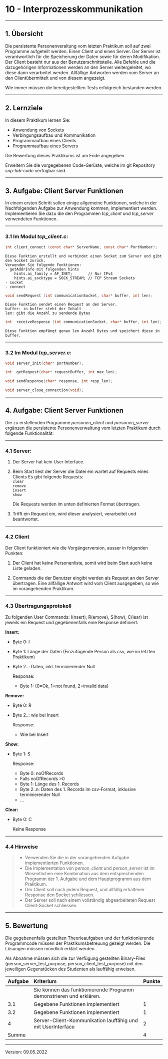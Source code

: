 # 10 - Interprozesskommunikation

___

## 1. Übersicht 
 Die persistente Personenveraltung vom letzten Praktikum soll auf zwei Programme aufgeteilt werden. Einen Client und einen Server. Der Server ist verantwortlich für die Speicherung der Daten sowie für deren Modifikation. 
 Der Client besteht nur aus der Benutzerschnittstelle. Alle Befehle und die dazugehörigen Informationen werden an den Server weitergeleitet, wo diese dann verarbeitet werden. Allfällige Antworten werden vom Server an den Clientübermittelt und von diesem angezeigt.

 Wie immer müssen die bereitgestellten Tests erfolgreich bestanden werden.
___

## 2. Lernziele 
In diesem Praktikum lernen Sie:
	
- Anwendung von Sockets 
- Verbingungsaufbau und Kommunikation
- Programmaufbau eines Clients 
- Programmaufbau eines Servers

Die Bewertung dieses Praktikums ist am Ende angegeben.

Erweitern Sie die vorgegebenen Code-Gerüste, welche im git Repository *snp-lab-code* verfügbar sind.
___
## 3. Aufgabe: Client Server Funktionen 

In einem ersten Schritt sollen einige allgemeine Funktionen, welche in der Nachfolgenden Aufgabe zur Anwendung kommen, implementiert werden.
Implementieren Sie dazu die den Programmen *tcp_client* und *tcp_server* verwendeten Funktionen. 

___

### 3.1 Im Modul *tcp_client.c*:

``` c
int client_connect (const char* ServerName, const char* PortNumber);
```
	Diese Funktion erstellt und verbindet einen Socket zum Server und gibt den Socket zurück.
	Verwenden Sie folgende Funktionen:
	- getAddrInfo mit folgenden hints
		hints.ai_family = AF_INET;       // Nur IPv4
		hints.ai_socktype = SOCK_STREAM; // TCP Stream Sockets
	- socket 
	- connect


``` c
void sendRequest (int communicationSocket, char* buffer, int len);
``` 
	Diese Funktion sendet einen Request an den Server.
	buffer: in buffer steht der Inhalt
	len: gibt die Anzahl zu sendende Bytes


``` c	
int  receiveResponse (int communicationSocket, char* buffer, int len);
``` 
	Diese Funktion empfängt genau len Anzahl Bytes und speichert diese in buffer.

___

### 3.2 Im Modul *tcp_server.c*:

``` c
void server_init(char* portNumber);

int  getRequest(char* requestBuffer, int max_len);

void sendResponse(char* response, int resp_len);

void server_close_connection(void);
```

___

## 4. Aufgabe: Client Server Funktionen 

Die zu erstellenden Programme *personen\_client* und *personen\_server* ergänzen die persistente Personenverwaltung vom letzten Praktikum durch folgende Funktionalität:

___

### 4.1 Server:

1.	Der Server hat kein User Interface.

2.	Beim Start liest der Server die Datei ein wartet auf Requests eines Clients
    Es gibt folgende Requests:  
	`clear`  
	`remove`  
	`insert`  
	`show`
	
	Die Requests werden im unten definierten Format übertragen.

3.	Trifft ein Request ein, wird dieser analysiert, verarbeitet und beantwortet.
     
___

### 4.2 Client

Der Client funktioniert wie die Vorgängerversion, ausser in folgenden Punkten:

1.  Der Client hat keine Personenliste, somit wird beim Start auch keine Liste geladen.

2.	Commands die der Benutzer eingibt werden als Request an den Server übertragen. 
    Eine allfällige Antwort wird vom Client ausgegeben, so wie im vorangehenden Praktikum.
	 


___

### 4.3 Übertragungsprotokoll 


Zu folgenden User Commands: I(nsert), R(emove), S(how), C(lear)
ist jeweils ein Request und gegebenenfalls eine Response definiert:

**Insert:**
- Byte 0: I
- Byte 1: Länge der Daten (Einzufügende Person als csv, wie im letzten Praktikum)
- Byte 2..: Daten, inkl. terminierender Null

	Response:
	- Byte 1: {0=Ok, 1=not found, 2=invalid data} 

**Remove:**
- Byte 0: R
- Byte 2..: wie bei Insert
  
	Response: 
	- Wie bei Insert

**Show:** 
- Byte 1: S

	Response:
	- Byte 0: noOfRecords
	- Falls noOfRecords >0
	- Byte 1: Länge des 1. Records
	- Byte 2..n: Daten des 1. Records im csv-Format, inklusive terminierender Null
	- ...
 
**Clear:**
- Byte 0: C
  
	Keine Response

___        

### 4.4 Hinweise 

> - Verwenden Sie die in der vorangehenden Aufgabe implementierten Funktionen.    
> - Die Implementation von *person_client* und *person_server* ist im Wesentlichen eine Kombination aus dem entsprechenden Programm der 1. Aufgabe und dem Hauptprogramm aus dem Praktikum.    
> - Der Client soll nach jedem Request, und allfällg erhaltener Response den Socket schliessen.
> - Der Server soll nach einem vollständig abgearbeiteten Request Client-Socket schliessen.

___



## 5. Bewertung 

Die gegebenenfalls gestellten Theorieaufgaben und der funktionierende Programmcode müssen der Praktikumsbetreuung gezeigt werden. Die Lösungen müssen mündlich erklärt werden.

Als Abnahme müssen sich die zur Verfügung gestellten Binary-Files (person_server_test_purpose, person_client_test_purpose) mit den jeweiligen Gegenstücken des Studenten als lauffähig erweisen.

| Aufgabe | Kriterium | Punkte |
| :-- | :-- | :-- |
|  | Sie können das funktionierende Programm demonstrieren und erklären. |  |
| 3.1 | Gegebene Funktionen implementiert | 1 |
| 3.2 | Gegebene Funktionen implementiert | 1 |
| 4 | Server-Client-Kommunikation lauffähig und mit UserInterface | 2 |
| Summe |  | 4 |


___
Version: 09.05.2022


